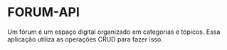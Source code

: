 # FORUM-API
Um fórum é um espaço digital organizado em categorias e tópicos. Essa aplicação utiliza as operações CRUD para fazer isso.
